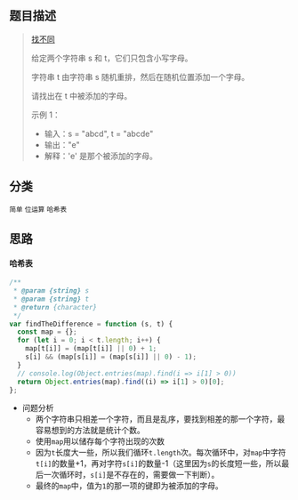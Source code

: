 ## 题目描述

> [找不同](https://leetcode-cn.com/problems/find-the-difference/)
>
> 给定两个字符串 s 和 t，它们只包含小写字母。
>
> 字符串 t 由字符串 s 随机重排，然后在随机位置添加一个字母。
>
> 请找出在 t 中被添加的字母。
>
> 示例 1：
>
> - 输入：s = "abcd", t = "abcde"
> - 输出："e"
> - 解释：'e' 是那个被添加的字母。

## 分类

`简单` `位运算` `哈希表`

## 思路

#### 哈希表
```javascript
/**
 * @param {string} s
 * @param {string} t
 * @return {character}
 */
var findTheDifference = function (s, t) {
  const map = {};
  for (let i = 0; i < t.length; i++) {
    map[t[i]] = (map[t[i]] || 0) + 1;
    s[i] && (map[s[i]] = (map[s[i]] || 0) - 1);
  }
  // console.log(Object.entries(map).find(i => i[1] > 0))
  return Object.entries(map).find((i) => i[1] > 0)[0];
};
```

- 问题分析
  - 两个字符串只相差一个字符，而且是乱序，要找到相差的那一个字符，最容易想到的方法就是统计个数。
  - 使用`map`用以储存每个字符出现的次数
  - 因为`t`长度大一些，所以我们循环`t.length`次。每次循环中，对`map`中字符`t[i]`的数量+1，再对字符`s[i]`的数量-1（这里因为`s`的长度短一些，所以最后一次循环时，`s[i]`是不存在的，需要做一下判断）。
  - 最终的`map`中，值为`1`的那一项的键即为被添加的字母。
